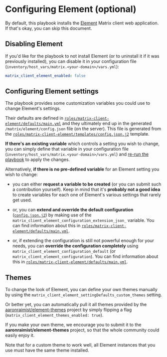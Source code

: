 # Configuring Element (optional)

By default, this playbook installs the [Element](https://github.com/vector-im/element-web) Matrix client web application.
If that's okay, you can skip this document.


## Disabling Element

If you'd like for the playbook to not install Element (or to uninstall it if it was previously installed), you can disable it in your configuration file (`inventory/host_vars/matrix.<your-domain>/vars.yml`):

```yaml
matrix_client_element_enabled: false
```


## Configuring Element settings

The playbook provides some customization variables you could use to change Element's settings.

Their defaults are defined in [`roles/matrix-client-element/defaults/main.yml`](../roles/matrix-client-element/defaults/main.yml) and they ultimately end up in the generated `/matrix/element/config.json` file (on the server). This file is generated from the [`roles/matrix-client-element/templates/config.json.j2`](../roles/matrix-client-element/templates/config.json.j2) template.

**If there's an existing variable** which controls a setting you wish to change, you can simply define that variable in your configuration file (`inventory/host_vars/matrix.<your-domain>/vars.yml`) and [re-run the playbook](installing.md) to apply the changes.

Alternatively, **if there is no pre-defined variable** for an Element setting you wish to change:

- you can either **request a variable to be created** (or you can submit such a contribution yourself). Keep in mind that it's **probably not a good idea** to create variables for each one of Element's various settings that rarely get used.

- or, you can **extend and override the default configuration** ([`config.json.j2`](../roles/matrix-client-element/templates/config.json.j2)) by making use of the `matrix_client_element_configuration_extension_json_` variable. You can find information about this in [`roles/matrix-client-element/defaults/main.yml`](../roles/matrix-client-element/defaults/main.yml).

- or, if extending the configuration is still not powerful enough for your needs, you can **override the configuration completely** using `matrix_client_element_configuration_default` (or `matrix_client_element_configuration`). You can find information about this in [`roles/matrix-client-element/defaults/main.yml`](../roles/matrix-client-element/defaults/main.yml).


## Themes

To change the look of Element, you can define your own themes manually by using the `matrix_client_element_settingDefaults_custom_themes` setting.

Or better yet, you can automatically pull it all themes provided by the [aaronraimist/element-themes](https://github.com/aaronraimist/element-themes) project by simply flipping a flag (`matrix_client_element_themes_enabled: true`).

If you make your own theme, we encourage you to submit it to the **aaronraimist/element-themes** project, so that the whole community could easily enjoy it.

Note that for a custom theme to work well, all Element instances that you use must have the same theme installed.
